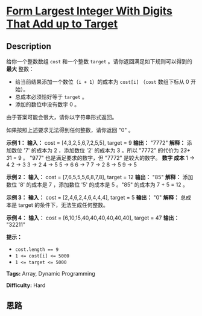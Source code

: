 # [Form Largest Integer With Digits That Add up to Target][title]

## Description

给你一个整数数组 `cost` 和一个整数 `target` 。请你返回满足如下规则可以得到的 **最大** 整数：

  * 给当前结果添加一个数位（`i + 1`）的成本为 `cost[i]` （`cost` 数组下标从 0 开始）。
  * 总成本必须恰好等于 `target` 。
  * 添加的数位中没有数字 0 。

由于答案可能会很大，请你以字符串形式返回。

如果按照上述要求无法得到任何整数，请你返回 "0" 。

**示例 1：**
            **输入：** cost = [4,3,2,5,6,7,2,5,5], target = 9    **输出：** "7772"    **解释：** 添加数位 '7' 的成本为 2 ，添加数位 '2' 的成本为 3 。所以 "7772" 的代价为 2*3+ 3*1 = 9 。 "977" 也是满足要求的数字，但 "7772" 是较大的数字。    **数字     成本**      1  ->   4      2  ->   3      3  ->   2      4  ->   5      5  ->   6      6  ->   7      7  ->   2      8  ->   5      9  ->   5    

**示例 2：**
            **输入：** cost = [7,6,5,5,5,6,8,7,8], target = 12    **输出：** "85"    **解释：** 添加数位 '8' 的成本是 7 ，添加数位 '5' 的成本是 5 。"85" 的成本为 7 + 5 = 12 。    

**示例 3：**
            **输入：** cost = [2,4,6,2,4,6,4,4,4], target = 5    **输出：** "0"    **解释：** 总成本是 target 的条件下，无法生成任何整数。    

**示例 4：**
            **输入：** cost = [6,10,15,40,40,40,40,40,40], target = 47    **输出：** "32211"    

**提示：**

  * `cost.length == 9`
  * `1 <= cost[i] <= 5000`
  * `1 <= target <= 5000`


**Tags:** Array, Dynamic Programming

**Difficulty:** Hard

## 思路

[title]: https://leetcode-cn.com/problems/form-largest-integer-with-digits-that-add-up-to-target

